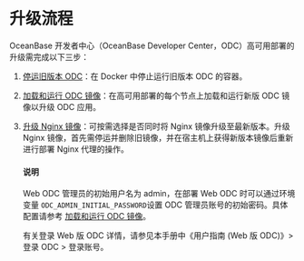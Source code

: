 升级流程 
=========================



OceanBase 开发者中心（OceanBase Developer Center，ODC）高可用部署的升级需完成以下三步：

1. [停运旧版本 ODC](../400.upgrade-high-availability-odc/200.ha-odc-stop-the-old-odc-version.md)：在 Docker 中停止运行旧版本 ODC 的容器。

   

2. [加载和运行 ODC 镜像](../400.upgrade-high-availability-odc/300.upgrade-load-and-run-ha-odc-images.md)：在高可用部署的每个节点上加载和运行新版 ODC 镜像以升级 ODC 应用。

   

3. [升级 Nginx 镜像](../400.upgrade-high-availability-odc/400.upgrade-nginx-image.md)：可按需选择是否同时将 Nginx 镜像升级至最新版本。升级 Nginx 镜像，首先需停运并删除旧镜像，并在宿主机上获得新版本镜像后重新进行部署 Nginx 代理的操作。 

   <main id="notice" type='explain'>
    <h4>说明</h4>
    <p>Web ODC 管理员的初始用户名为 admin，在部署 Web ODC 时可以通过环境变量 <code>ODC_ADMIN_INITIAL_PASSWORD</code>设置 ODC 管理员账号的初始密码。具体配置请参考 <a href="../400.upgrade-high-availability-odc/300.upgrade-load-and-run-ha-odc-images.md">加载和运行 ODC 镜像</a>。</p>
   </main>

   有关登录 Web 版 ODC 详情，请参见本手册中《用户指南 (Web 版 ODC)》> 登录 ODC > 登录账号。
     
   

   
   








